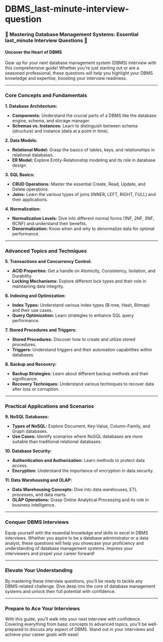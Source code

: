 # DBMS_last-minute-interview-question

### 🚀 Mastering Database Management Systems: Essential last_minute Interview Questions 🚀

#### Uncover the Heart of DBMS

Gear up for your next database management system (DBMS) interview with this comprehensive guide! Whether you're just starting out or are a seasoned professional, these questions will help you highlight your DBMS knowledge and expertise, boosting your interview readiness.

---

### Core Concepts and Fundamentals

**1. Database Architecture:**  
   - **Components:** Understand the crucial parts of a DBMS like the database engine, schema, and storage manager.
   - **Schemas vs. Instances:** Learn to distinguish between schema (structure) and instance (data at a point in time).

**2. Data Models:**
   - **Relational Model:** Grasp the basics of tables, keys, and relationships in relational databases.
   - **ER Model:** Explore Entity-Relationship modeling and its role in database design.

**3. SQL Basics:**  
   - **CRUD Operations:** Master the essential Create, Read, Update, and Delete operations.
   - **Joins:** Learn the various types of joins (INNER, LEFT, RIGHT, FULL) and their applications.

**4. Normalization:**  
   - **Normalization Levels:** Dive into different normal forms (1NF, 2NF, 3NF, BCNF) and understand their benefits.
   - **Denormalization:** Know when and why to denormalize data for optimal performance.

---

### Advanced Topics and Techniques

**5. Transactions and Concurrency Control:**  
   - **ACID Properties:** Get a handle on Atomicity, Consistency, Isolation, and Durability.
   - **Locking Mechanisms:** Explore different lock types and their role in maintaining data integrity.

**6. Indexing and Optimization:**  
   - **Index Types:** Understand various index types (B-tree, Hash, Bitmap) and their use cases.
   - **Query Optimization:** Learn strategies to enhance SQL query performance.

**7. Stored Procedures and Triggers:**  
   - **Stored Procedures:** Discover how to create and utilize stored procedures.
   - **Triggers:** Understand triggers and their automation capabilities within databases.

**8. Backup and Recovery:**  
   - **Backup Strategies:** Learn about different backup methods and their significance.
   - **Recovery Techniques:** Understand various techniques to recover data after loss or corruption.

---

### Practical Applications and Scenarios

**9. NoSQL Databases:**  
   - **Types of NoSQL:** Explore Document, Key-Value, Column-Family, and Graph databases.
   - **Use Cases:** Identify scenarios where NoSQL databases are more suitable than traditional relational databases.

**10. Database Security:**  
   - **Authentication and Authorization:** Learn methods to protect data access.
   - **Encryption:** Understand the importance of encryption in data security.

**11. Data Warehousing and OLAP:**  
   - **Data Warehousing Concepts:** Dive into data warehouses, ETL processes, and data marts.
   - **OLAP Operations:** Grasp Online Analytical Processing and its role in business intelligence.

---

### Conquer DBMS Interviews

Equip yourself with the essential knowledge and skills to excel in DBMS interviews. Whether you aspire to be a database administrator or a data analyst, these questions will help you showcase your proficiency and understanding of database management systems. Impress your interviewers and propel your career forward!

---

### Elevate Your Understanding

By mastering these interview questions, you'll be ready to tackle any DBMS-related challenge. Dive deep into the core of database management systems and unlock their full potential with confidence.

---

### Prepare to Ace Your Interviews

With this guide, you’ll walk into your next interview with confidence. Covering everything from basic concepts to advanced topics, you'll be well-prepared to discuss any aspect of DBMS. Stand out in your interviews and achieve your career goals with ease!

